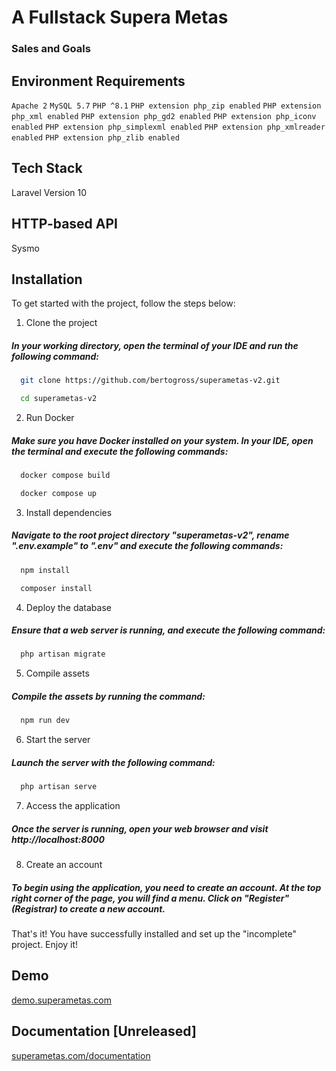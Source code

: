 # A Fullstack Supera Metas
### Sales and Goals 


## Environment Requirements

`Apache 2`
`MySQL 5.7`
`PHP ^8.1`
`PHP extension php_zip enabled`
`PHP extension php_xml enabled`
`PHP extension php_gd2 enabled`
`PHP extension php_iconv enabled`
`PHP extension php_simplexml enabled`
`PHP extension php_xmlreader enabled`
`PHP extension php_zlib enabled`

## Tech Stack

Laravel Version 10


## HTTP-based API

Sysmo


## Installation

To get started with the project, follow the steps below:

1) Clone the project
##### In your working directory, open the terminal of your IDE and run the following command:
```bash
  git clone https://github.com/bertogross/superametas-v2.git
```
```bash
  cd superametas-v2
```

2) Run Docker
##### Make sure you have Docker installed on your system. In your IDE, open the terminal and execute the following commands: 
```bash
  docker compose build
```
```bash
  docker compose up
```

3) Install dependencies
##### Navigate to the root project directory "superametas-v2", rename ".env.example" to ".env" and execute the following commands:
```bash
  npm install
```
```bash
  composer install
```

4) Deploy the database
##### Ensure that a web server is running, and execute the following command:
```bash 
  php artisan migrate
```

5) Compile assets
##### Compile the assets by running the command:
```bash 
  npm run dev
```

6) Start the server
##### Launch the server with the following command:
```bash 
  php artisan serve
```

7) Access the application
##### Once the server is running, open your web browser and visit http://localhost:8000

8) Create an account
##### To begin using the application, you need to create an account. At the top right corner of the page, you will find a menu. Click on "Register" (Registrar) to create a new account.

That's it! You have successfully installed and set up the "incomplete" project. Enjoy it!


## Demo

[demo.superametas.com](https://demo.superametas.com)

## Documentation [Unreleased]

[superametas.com/documentation](https://superametas.com/documentation)
